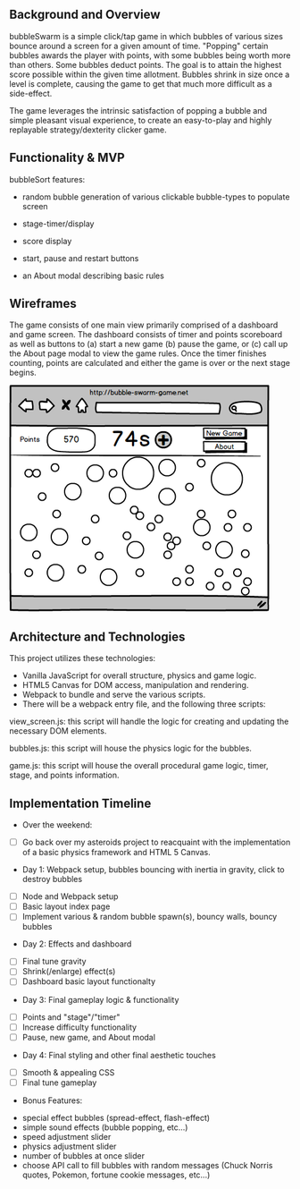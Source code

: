 ## Background and Overview

bubbleSwarm is a simple click/tap game in which bubbles of various sizes bounce around a screen for a given amount of time. "Popping" certain bubbles awards the player with points, with some bubbles being worth more than others. Some bubbles deduct points. The goal is to attain the highest score possible within the given time allotment. Bubbles shrink in size once a level is complete, causing the game to get that much more difficult as a side-effect.

The game leverages the intrinsic satisfaction of popping a bubble and simple pleasant visual experience, to create an easy-to-play and highly replayable strategy/dexterity clicker game. 

## Functionality & MVP

bubbleSort features:

  - random bubble generation of various clickable bubble-types to populate screen

  - stage-timer/display

  - score display

  - start, pause and restart buttons

  - an About modal describing basic rules

## Wireframes

The game consists of one main view primarily comprised of a dashboard and game screen. The dashboard consists of timer and points scoreboard as well as buttons to (a) start a new game (b) pause the game, or (c) call up the About page modal to view the game rules. Once the timer finishes counting, points are calculated and either the game is over or the next stage begins.


![](https://github.com/jpe442/bubbleswarm/blob/master/wireframe/bubbleswarm.png)


## Architecture and Technologies

This project utilizes these technologies:
+ Vanilla JavaScript for overall structure, physics and game logic.
+ HTML5 Canvas for DOM access, manipulation and rendering.
+ Webpack to bundle and serve the various scripts.
+ There will be a webpack entry file, and the following three scripts:

view_screen.js: this script will handle the logic for creating and updating the necessary DOM elements.

bubbles.js: this script will house the physics logic for the bubbles.

game.js: this script will house the overall procedural game logic, timer, stage, and points information.

## Implementation Timeline

- Over the weekend: 
- [ ] Go back over my asteroids project to reacquaint with the implementation of a basic physics framework and HTML 5 Canvas.

- Day 1: Webpack setup, bubbles bouncing with inertia in gravity, click to destroy bubbles

- [ ] Node and Webpack setup
- [ ] Basic layout index page
- [ ] Implement various & random bubble spawn(s), bouncy walls, bouncy bubbles

- Day 2: Effects and dashboard
- [ ] Final tune gravity
- [ ] Shrink(/enlarge) effect(s)
- [ ] Dashboard basic layout functionalty

- Day 3: Final gameplay logic & functionality
- [ ] Points and "stage"/"timer"
- [ ] Increase difficulty functionality
- [ ] Pause, new game, and About modal

- Day 4: Final styling and other final aesthetic touches
- [ ] Smooth & appealing CSS
- [ ] Final tune gameplay

- Bonus Features:

+ special effect bubbles (spread-effect, flash-effect)
+ simple sound effects (bubble popping, etc...)
+ speed adjustment slider
+ physics adjustment slider
+ number of bubbles at once slider
+ choose API call to fill bubbles with random messages (Chuck Norris quotes, Pokemon, fortune cookie messages, etc...)



